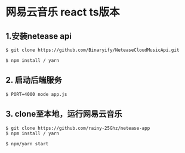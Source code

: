 # 网易云音乐 react ts版本


## 1.安装netease api
```shell
$ git clone https://github.com/Binaryify/NeteaseCloudMusicApi.git

$ npm install / yarn 
```

## 2. 启动后端服务

```shell
$ PORT=4000 node app.js
```
## 3. clone至本地，运行网易云音乐
``` shell
$ git clone https://github.com/rainy-25Ghz/netease-app
$ npm install / yarn
```
``` shell
$ npm/yarn start 
```